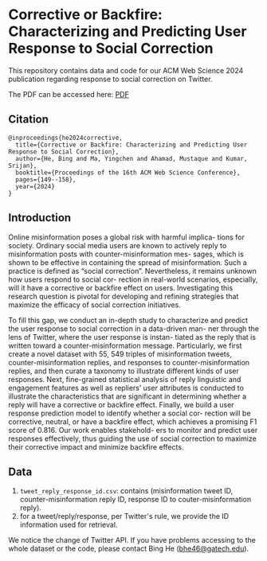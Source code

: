# Corrective or Backfire: Characterizing and Predicting User Response to Social Correction
This repository contains data and code for our ACM Web Science 2024 publication regarding response to social correction on Twitter. 

The PDF can be accessed here: [PDF](https://arxiv.org/abs/2403.04852v1)


## Citation
```
@inproceedings{he2024corrective,
  title={Corrective or Backfire: Characterizing and Predicting User Response to Social Correction},
  author={He, Bing and Ma, Yingchen and Ahamad, Mustaque and Kumar, Srijan},
  booktitle={Proceedings of the 16th ACM Web Science Conference},
  pages={149--158},
  year={2024}
}
```

## Introduction

Online misinformation poses a global risk with harmful implica- tions for society. Ordinary social media users are known to actively reply to misinformation posts with counter-misinformation mes- sages, which is shown to be effective in containing the spread of misinformation. Such a practice is defined as “social correction”. Nevertheless, it remains unknown how users respond to social cor- rection in real-world scenarios, especially, will it have a corrective or backfire effect on users. Investigating this research question is pivotal for developing and refining strategies that maximize the efficacy of social correction initiatives. 

To fill this gap, we conduct an in-depth study to characterize and predict the user response to social correction in a data-driven man- ner through the lens of Twitter, where the user response is instan- tiated as the reply that is written toward a counter-misinformation message. Particularly, we first create a novel dataset with 55, 549 triples of misinformation tweets, counter-misinformation replies, and responses to counter-misinformation replies, and then curate a taxonomy to illustrate different kinds of user responses. Next, fine-grained statistical analysis of reply linguistic and engagement features as well as repliers’ user attributes is conducted to illustrate the characteristics that are significant in determining whether a reply will have a corrective or backfire effect. Finally, we build a user response prediction model to identify whether a social cor- rection will be corrective, neutral, or have a backfire effect, which achieves a promising F1 score of 0.816. Our work enables stakehold- ers to monitor and predict user responses effectively, thus guiding the use of social correction to maximize their corrective impact and minimize backfire effects. 

## Data

1. `tweet_reply_response_id.csv`: contains (misinformation tweet ID, counter-misinformation reply ID, response ID to couter-misinformation reply).
2. for a tweet/reply/response, per Twitter's rule, we provide the ID information used for retrieval. 


We notice the change of Twitter API. If you have problems accessing to the whole dataset or the code, please contact Bing He (bhe46@gatech.edu).
